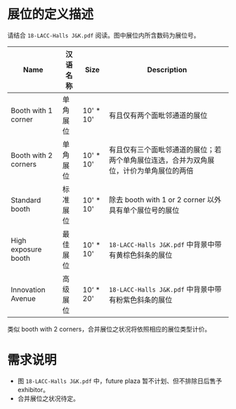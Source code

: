 # 展位的定义描述
请结合 `18-LACC-Halls J&K.pdf` 阅读。图中展位内所含数码为展位号。

Name | 汉语名称 | Size | Description
--- | --- | --- | ---
Booth with 1 corner | 单角展位 | 10' * 10' | 有且仅有两个面毗邻通道的展位
Booth with 2 corners | 单角展位 | 10' * 10' | 有且仅有三个面毗邻通道的展位；若两个单角展位连选，合并为双角展位，计价为单角展位的两倍
Standard booth | 标准展位 | 10' * 10' | 除去 booth with 1 or 2 corner 以外具有单个展位号的展位
High exposure booth | 最佳展位 | 10' * 10' | `18-LACC-Halls J&K.pdf` 中背景中带有黄棕色斜条的展位
Innovation Avenue | 高级展位 | 10‘ * 20' | `18-LACC-Halls J&K.pdf` 中背景中带有粉紫色斜条的展位

类似 booth with 2 corners，合并展位之状况将依照相应的展位类型计价。

# 需求说明
- 图 `18-LACC-Halls J&K.pdf` 中，future plaza 暂不计划、但不排除日后售予 exhibitor。
- 合并展位之状况待定。
